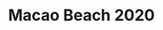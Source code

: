 ---
title: Macao Beach 2020
showTitle: true
image: /img/photos/puntacana1.jpg
materials:
description: 
---